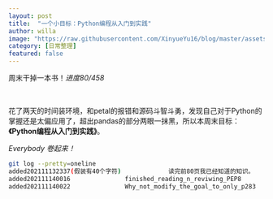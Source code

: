 ```yaml
---
layout: post
title:  "一个小目标：Python编程从入门到实践"
author: willa
image: "https://raw.githubusercontent.com/XinyueYu16/blog/master/assets/images/pythonnnnn.png"
category: [日常整理]
featured: false
---
```


周末干掉一本书！*进度80/458*



<br>

花了两天的时间装环境，和petal的报错和源码斗智斗勇，发现自己对于Python的掌握还是太偏应用了，超出pandas的部分两眼一抹黑，所以本周末目标：**《Python编程从入门到实践》**。

*Everybody 卷起来！*



```bash
git log --pretty=oneline 
added202111132337(假装有40个字符)				读完前80页我已经知道的知识。
added202111140016				finished_reading_n_reviwing_PEP8 
added202111140022				Why_not_modify_the_goal_to_only_p283
```

